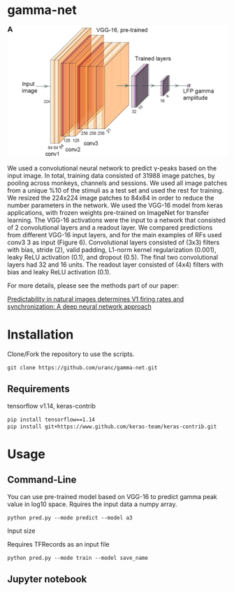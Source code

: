 # gamma-net

<img src="EfHg943XYAAOjxH.jpg" alt="hi" class="inline"/>

We used a convolutional neural network to predict γ-peaks based on the input image. In total, training data consisted of 31988 image patches, by pooling across monkeys, channels and sessions. We used all image patches from a unique %10 of the stimuli as a test set and used the rest for training. We resized the 224x224 image patches to 84x84 in order to reduce the number parameters in the network. We used the VGG-16 model from keras applications, with frozen weights pre-trained on ImageNet for transfer learning. The VGG-16 activations were the input to a network that consisted of 2 convolutional layers and a readout layer. We compared predictions from different VGG-16 input layers, and for the main examples of RFs used conv3 3 as input (Figure 6). Convolutional layers consisted of (3x3) filters with bias, stride (2), valid padding, L1-norm kernel regularization (0.001), leaky ReLU activation (0.1), and dropout (0.5). The final two convolutional layers had 32 and 16 units. The readout layer consisted of (4x4) filters with bias and leaky ReLU activation (0.1). 


For more details, please see the methods part of our paper:

[Predictability in natural images determines V1 firing rates and synchronization: A deep neural network approach](https://www.biorxiv.org/content/10.1101/2020.08.10.242958v1) 



# Installation

Clone/Fork the repository to use the scripts.

```shell
git clone https://github.com/uranc/gamma-net.git
```

## Requirements
tensorflow v1.14, keras-contrib
```shell
pip install tensorflow==1.14
pip install git+https://www.github.com/keras-team/keras-contrib.git
```

# Usage

## Command-Line

You can use pre-trained model based on VGG-16 to predict gamma peak value in log10 space. Rquires the input data a numpy array.
```shell
python pred.py --mode predict --model a3
```

Input size

Requires TFRecords as an input file

```shell
python pred.py --mode train --model save_name
```


## Jupyter notebook



